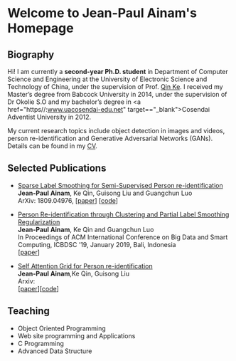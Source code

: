 # Welcome to Jean-Paul Ainam's Homepage

## Biography

Hi! I am currently a **second-year Ph.D. student** in Department of Computer Science and Engineering at the University of Electronic Science and Technology of China, under the supervision of Prof. <a href="https://scholar.google.com/citations?user=YevGUDgAAAAJ&hl=en" target="_blank">Qin Ke</a>. I received my Master’s degree from Babcock University in 2014, under the supervision of Dr Okolie S.O and my bachelor’s degree in <a href="https//:www.uacosendai-edu.net" target=="_blank">Cosendai Adventist University</a> in 2012.

My current research topics include object detection in images and videos, person re-identification and Generative Adversarial Networks (GANs).
Details can be found in my [CV](https://jpainam.github.io/cv.pdf).

## Selected Publications

* <a href="https://jpaiam.github.io/papers/SLSR_2018.pdf">Sparse Label Smoothing for Semi-Supervised Person re-identification</a><br> **Jean-Paul Ainam**, Ke Qin, Guisong Liu and Guangchun Luo<br> ArXiv: 1809.04976, [[paper](https://arxiv.org/abs/1809.04976)] [[code](https://github.com/jpainam/SLS_ReID)]

* <a href="https://link.springer.com/chapter/10.1007/978-3-319-70090-8_2">Person Re-identification through Clustering and Partial Label Smoothing Regularization</a><br> **Jean-Paul Ainam**, Ke Qin and Guangchun Luo<br> In Proceedings of ACM International Conference on Big Data and Smart Computing, ICBDSC ’19, January 2019, Bali, Indonesia<br>[[paper](https://jpainam.github.io/papers/PLSR_2018.pdf)]

* <a href="#">Self Attention Grid for Person re-identification</a><br> **Jean-Paul Ainam**,Ke Qin, Guisong Liu<br> Arxiv: <br>[[paper](https://jpainam.github.io/papers/SAG_2018.pdf)][[code](https://github.com/GuangxingHan/SSD-TDR)]

## Teaching
* Object Oriented Programming
* Web site programming and Applications
* C Programming
* Advanced Data Structure
